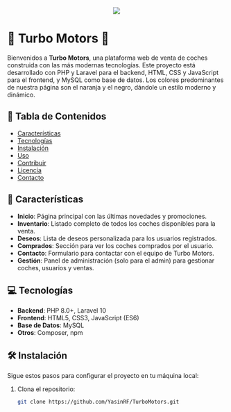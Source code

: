 <div align="center">
  <img src="public\storage\imagenes\logo-sinFondo.png">
</div>

# 🚗 Turbo Motors 🚗

Bienvenidos a **Turbo Motors**, una plataforma web de venta de coches construida con las más modernas tecnologías. Este proyecto está desarrollado con PHP y Laravel para el backend, HTML, CSS y JavaScript para el frontend, y MySQL como base de datos. Los colores predominantes de nuestra página son el naranja y el negro, dándole un estilo moderno y dinámico.

## 📜 Tabla de Contenidos

- [Características](#características)
- [Tecnologías](#tecnologías)
- [Instalación](#instalación)
- [Uso](#uso)
- [Contribuir](#contribuir)
- [Licencia](#licencia)
- [Contacto](#contacto)

## 🚀 Características

- **Inicio**: Página principal con las últimas novedades y promociones.
- **Inventario**: Listado completo de todos los coches disponibles para la venta.
- **Deseos**: Lista de deseos personalizada para los usuarios registrados.
- **Comprados**: Sección para ver los coches comprados por el usuario.
- **Contacto**: Formulario para contactar con el equipo de Turbo Motors.
- **Gestión**: Panel de administración (solo para el admin) para gestionar coches, usuarios y ventas.

## 💻 Tecnologías

- **Backend**: PHP 8.0+, Laravel 10
- **Frontend**: HTML5, CSS3, JavaScript (ES6)
- **Base de Datos**: MySQL
- **Otros**: Composer, npm

## 🛠️ Instalación

Sigue estos pasos para configurar el proyecto en tu máquina local:

1. Clona el repositorio:
   ```bash
   git clone https://github.com/YasinRF/TurboMotors.git
